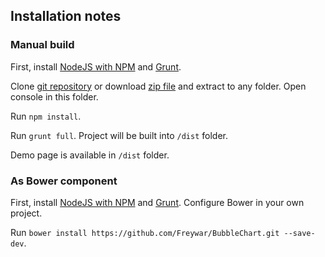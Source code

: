 ## Installation notes

### Manual build

First, install [NodeJS with NPM](https://docs.npmjs.com/getting-started/installing-node) and [Grunt](http://gruntjs.com/installing-grunt).

Clone [git repository](https://github.com/Freywar/BubbleChart.git) or download [zip file](https://github.com/Freywar/BubbleChart/archive/master.zip) and extract to any folder. Open console in this folder.

Run ```npm install```.

Run ```grunt full```. Project will be built into ```/dist``` folder.

Demo page is available in ```/dist``` folder.

### As Bower component

First, install [NodeJS with NPM](https://docs.npmjs.com/getting-started/installing-node) and [Grunt](http://gruntjs.com/installing-grunt). Configure Bower in your own project.

Run ```bower install https://github.com/Freywar/BubbleChart.git --save-dev```.


